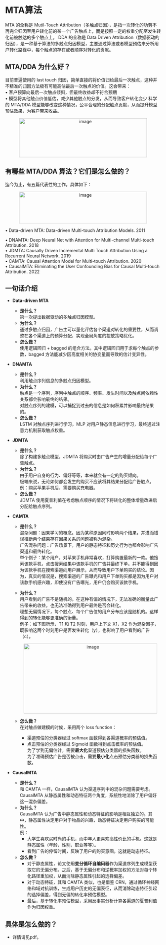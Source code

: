 # MTA算法
MTA 的全称是 Mutil-Touch Attribution（多触点归因），是指一次转化的功劳不再完全归因至用户转化前的某一个广告触点上，而是按照一定的权重分配至发生转化前被触达的多个触点上。
DDA 的全称是 Data Driven Attribution（数据驱动的归因），是一种基于算法的多触点归因模型，主要通过算法或者模型预估来分析用户转化路径中，每个触点的存在或者顺序对转化的贡献。
## MTA/DDA 为什么好？
目前普遍使用的 last touch 归因，简单直接的将价值归给最后一次触点，这种并不精准的归因方法极有可能高估最后一次触点的价值。这会带来：  
•	客户预算向最后一次触点倾斜，但最终收益却不符合预期  
•	模型将其他触点价值低估，减少其他触点的分发，从而导致客户转化变少
科学的 MTA/DDA 模型能够改变这种情况，公平合理的分配触点贡献，从而提升模型预估效果，为客户带来收益。
<p align="center">
  <img width="414" height="126" alt="image" src="https://github.com/user-attachments/assets/b49a6085-1a30-4c64-8a25-43540c77e4d5">
</p>

## 有哪些 MTA/DDA 算法？它们是怎么做的？
迄今为止，有五篇代表性的工作。具体如下：

<p align="center">
  <img width="414" height="102" alt="image" src="https://github.com/user-attachments/assets/22ed5e2c-653c-48c5-a386-9b77a4f8391f" />
</p>
•	Data-driven MTA: Data-driven Multi-touch Attribution Models. 2011  

•	DNAMTA: Deep Neural Net with Attention for Multi-channel Multi-touch Attribution. 2018  
•	JDMTA: Causally Driven Incremental Multi Touch Attribution Using a Recurrent Neural Network. 2019  
•	CAMTA: Causal Attention Model for Multi-touch Attribution. 2020  
•	CausalMTA: Eliminating the User Confounding Bias for Causal Multi-touch Attribution. 2022  

## 一句话介绍
- **Data-driven MTA**
  - **是什么？**  
    第一次提出数据驱动的多触点归因模型。
  - **为什么？**  
    通过多触点归因，广告主可以量化评估各个渠道对转化的重要性，从而调整在各个渠道上的预算分配，实现全局角度的投放策略优化。
  - **怎么做？**  
    使用逻辑回归 + bagged 的组合方法。其中逻辑回归用于求每个触点的参数，bagged 方法能减少因高度相关的协变量而导致的估计变异性。

- **DNAMTA**
  - **是什么？**  
    利用触点序列信息的多触点归因模型。
  - **为什么？**  
    触点是一个序列，序列中触点的顺序、频率、发生时间以及触点间依赖性关系都会影响最终的结果。  
    对触点序列的建模，可以捕捉到过去的信息是如何积累并影响最终结果的。
  - **怎么做？**  
    LSTM 对触点序列进行学习，MLP 对用户静态信息进行学习，最终通过注意力机制获取触点权重。

- **JDMTA**
  - **是什么？**  
    除了构建多触点模型，JDMTA 将购买时由广告产生的增量分配给每个广告触点。
  - **为什么？**  
    由于用户自身的行为、偏好等等，本来就会有一定的购买倾向。  
    极端来说，无论如何都会发生的购买不应该将其结果分配给广告触点。  
    例：购买苹果手机后，需要购买充电器。
  - **怎么做？**  
    JDMTA 使用夏普利值在考虑触点顺序的情况下将转化的整体增量改进后分配给触点序列。

- **CAMTA**
  - **是什么？**  
    混杂问题：因果学习的概念。因为某种原因同时影响两个结果，并进而错误推断两个结果存在因果关系的问题被称为混杂。  
    广告混杂问题：广告场景下，用户的静态特征和历史行为也都会影响广告渠道和最终转化。  
    举个例子：某个用户，对苹果手机非常喜欢，打算购置最新的一款。他搜索该款手机，点击搜索结果中该款手机的广告并最终下单。并不能得到因为该款手机在搜索渠道向用户展示，从而导致用户下单购买的结论。因为，真实的情况是，搜索渠道的广告曝光和用户下单购买都是因为用户对该款手机感兴趣，即使没有广告曝光，用户仍会购买该款手机。
  - **为什么？**  
    用户看到的广告不是随机的。在这种有偏的情况下，无法准确的衡量此广告带来的收益。也无法准确得到用户最终是否会转化。  
    理想无偏情况下，每个触点、每个广告位的用户分布应该是随机的。这样得到的转化能够更准确的衡量。  
    例子：如下图所示，T1 和 T2 时刻，用户上下文 X1，X2 作为混杂因子，既影响这两个时刻用户是否发生转化（y），也影响了用户看到的广告（c）。
    <p align="center">
      <img width="432" height="225" alt="image" src="https://github.com/user-attachments/assets/53801330-9ddf-4fb8-add6-8dacf7ba002a" />
    </p>

  - **怎么做？**  
    在对触点做建模的时候，采用两个 loss function：  
    - 渠道预估的分类器经过 softmax 函数得到各渠道概率的预估值。  
    - 点击预估的分类器经过 Sigmoid 函数得到点击概率的预估值。  
    为了学到无偏估计，需要**最大化**渠道预估分类器的损失函数。  
    为了准确预估广告是否被点击，需要**最小化**点击预估分类器的损失函数。

- **CausalMTA**
  - **是什么？**  
    和 CAMTA 一样，CausalMTA 认为渠道序列中的混杂问题需要考虑。  
    CausalMTA 从静态属性和动态特征两个角度，系统性地消除了用户偏好这一混杂偏差。
  - **为什么？**  
    CausalMTA 认为广告中静态属性和动态特征的影响是相互独立的。其中，静态属性决定用户对于物品的兴趣，动态特征决定用户购买的可能性。  
    例：  
    - 大学生喜欢买时尚的手机，而中年人更喜欢高性价比的手机。这就是静态属性（年龄，性别，职业等等）。  
    - 看到广告的停留时间，反映了用户的购买意图。这就是动态特征。
  - **怎么做？**  
    - 对于静态属性，论文使用**变分循环自编码器**作为渠道序列生成模型获取它的无偏分布。之后，基于无偏分布和逆概率加权的方法对每个转化路径重加权，从而消除静态属性引起的选择偏差。  
    - 对于动态特征，其和 CAMTA 类似，也是借鉴 CRN，通过循环神经网络和域对抗训练，生成用户历史的无偏表征，从而消除动态特征引起的选择偏差，得到无偏的转化率预估模型。  
    - 最后，基于转化率预估模型，采用反事实分析计算各渠道的夏普利值作为归因权重。

## 具体是怎么做的？
- 详情请见pdf。

